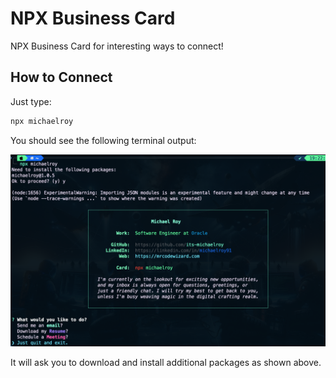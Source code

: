 # NPX Business Card

NPX Business Card for interesting ways to connect!

## How to Connect

Just type:
```bash
npx michaelroy
```

You should see the following terminal output:

![Expected Output](https://github.com/its-michaelroy/npx_business_card/blob/main/images/terminal-output.png?raw=true)

It will ask you to download and install additional packages as shown above.
